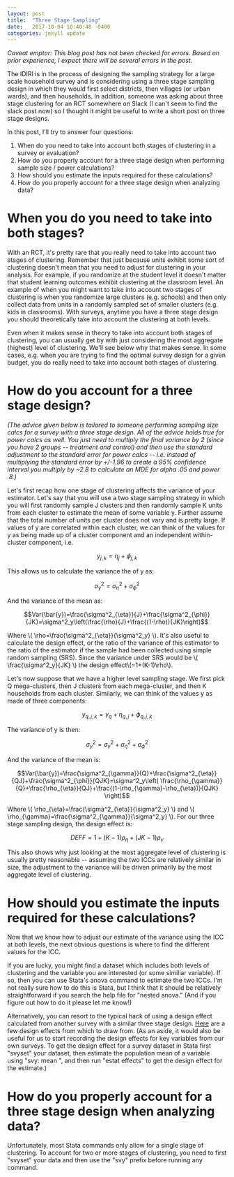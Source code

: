 ```yaml
---
layout: post
title:  "Three Stage Sampling"
date:   2017-10-04 10:40:48 -0400
categories: jekyll update
---
```


*Caveat emptor: This blog post has not been checked for errors. Based on prior experience, I expect there will be several errors in the post.* 

The IDIRI is in the process of designing the sampling strategy for a large scale household survey and is considering using a three stage sampling design in which they would first select districts, then villages (or urban wards), and then households.  In addition, someone was asking about three stage clustering for an RCT somewhere on Slack (I can't seem to find the slack post now) so I thought it might be useful to write a short post on three stage designs.  

In this post, I'll try to answer four questions:
1. When do you need to take into account both stages of clustering in a survey or evaluation?
2. How do you properly account for a three stage design when performing sample size / power calculations?
3. How should you estimate the inputs required for these calculations?
4. How do you properly account for a three stage design when analyzing data?

# When you do you need to take into both stages?
With an RCT, it's pretty rare that you really need to take into account two stages of clustering. Remember that just because units exhibit some sort of clustering doesn't mean that you need to adjust for clustering in your analysis.  For example, if you randomize at the student level it doesn't matter that student learning outcomes exhibit clustering at the classroom level.  An example of when you might want to take into account two stages of clustering is when you randomize large clusters (e.g. schools) and then only collect data from units in a randomly sampled set of smaller clusters (e.g. kids in classrooms).  With surveys, anytime you have a three stage design you should theoretically take into account the clustering at both levels.  

Even when it makes sense in theory to take into account both stages of clustering, you can usually get by with just considering the most aggregate (highest) level of clustering.  We'll see below why that makes sense.  In some cases, e.g. when you are trying to find the optimal survey design for a given budget, you do really need to take into account both stages of clustering.

# How do you account for a three stage design?
*(The advice given below is tailored to someone performing sampling size calcs for a survey with a three stage design.  All of the advice holds true for power calcs as well.  You just need to multiply the final variance by 2 (since you have 2 groups -- treatment and control) and then use the standard adjustment to the standard error for power calcs -- i.e. instead of multiplying the standard error by +/-1.96 to create a 95% confidence interval you multiply by ~2.8 to calculate an MDE for alpha .05 and power .8.)*

Let's first recap how one stage of clustering affects the variance of your estimator.  Let's say that you will use a two stage sampling strategy in which you will first randomly sample J clusters and then randomly sample K units from each cluster to estimate the mean of some variable y.  Further assume that the total number of units per cluster does not vary and is pretty large.  If values of y are correlated within each cluster, we can think of the values for y as being made up of a cluster component and an independent within-cluster component, i.e.

$$y_{j,k}=\eta_j+\phi_{j,k}$$

This allows us to calculate the variance the of y as:

$$\sigma^2_y=\sigma^2_{\eta}+\sigma^2_{\phi}$$

And the variance of the mean as:

$$Var(\bar{y})=\frac{\sigma^2_{\eta}}{J}+\frac{\sigma^2_{\phi}}{JK}=\sigma^2_y\left(\frac{\rho}{J}+\frac{(1-\rho)}{JK}\right)$$

Where \\( \rho=\frac{\sigma^2_{\eta}}{\sigma^2_y} \\).  It's also useful to calculate the design effect, or the ratio of the variance of this estimator to the ratio of the estimator if the sample had been collected using simple random sampling (SRS). Since the variance under SRS would be \\( \frac{\sigma^2_y}{JK} \\) the design effect\\(=1+(K-1)\rho\\).

Let's now suppose that we have a higher level sampling stage. We first pick Q mega-clusters, then J clusters from each mega-cluster, and then K households from each cluster.  Similarly, we can think of the values y as made of three components:

$$y_{q,j,k}=\gamma_q+\eta_{q,j}+\phi_{q,j,k}$$

The variance of y is then:

$$\sigma^2_y=\sigma^2_{\gamma}+\sigma^2_{\eta}+\sigma^2_{\phi}$$

And the variance of the mean is:

$$Var(\bar{y})=\frac{\sigma^2_{\gamma}}{Q}+\frac{\sigma^2_{\eta}}{QJ}+\frac{\sigma^2_{\phi}}{QJK}=\sigma^2_y\left(  \frac{\rho_{\gamma}}{Q}+\frac{\rho_{\eta}}{QJ}+\frac{(1-\rho_{\gamma}-\rho_{\eta})}{QJK} \right)$$

Where \\( \rho_{\eta}=\frac{\sigma^2_{\eta}}{\sigma^2_y} \\) and \\( \rho_{\gamma}=\frac{\sigma^2_{\gamma}}{\sigma^2_y} \\).  For our three stage sampling design, the design effect is:

$$DEFF=1+(K-1)\rho_{\eta}+(JK-1)\rho_{\gamma}$$

This also shows why just looking at the most aggregate level of clustering is usually pretty reasonable -- assuming the two ICCs are relatively similar in size, the adjustment to the variance will be driven primarily by the most aggregate level of clustering.  

# How should you estimate the inputs required for these calculations?
Now that we know how to adjust our estimate of the variance using the ICC at both levels, the next obvious questions is where to find the different values for the ICC.  

If you are lucky, you might find a dataset which includes both levels of clustering and the variable you are interested (or some similiar variable).  If so, then you can use Stata's anova command to estimate the two ICCs.  I'm not really sure how to do this is Stata, but I think that it should be relatively straightforward if you search the help file for "nested anova."  (And if you figure out how to do it please let me know!) 

Alternatively, you can resort to the typical hack of using a design effect calculated from another survey with a similar three stage design.  [Here](https://unstats.un.org/unsd/hhsurveys/pdf/Chapter_7.pdf) are a few design effects from which to draw from. (As an aside, it would also be useful for us to start recording the design effects for key variables from our own surveys.  To get the design effect for a survey dataset in Stata first "svyset" your dataset, then estimate the population mean of a variable using "svy: mean <variable>", and then run "estat effects" to get the design effect for the estimate.)

# How do you properly account for a three stage design when analyzing data?
Unfortunately, most Stata commands only allow for a single stage of clustering.  To account for two or more stages of clustering, you need to first "svyset" your data and then use the "svy" prefix before running any command. 





